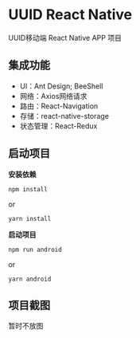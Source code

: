 # UUID React Native 
UUID移动端 React Native APP 项目

## 集成功能
- UI：Ant Design; BeeShell
- 网络：Axios网络请求
- 路由：React-Navigation
- 存储：react-native-storage
- 状态管理：React-Redux



## 启动项目
**安装依赖**

```shell
npm install
```

or

```shell
yarn install
```



**启动项目**

```shell
npm run android
```

or

```shell
yarn android
```



## 项目截图

暂时不放图